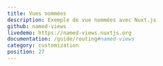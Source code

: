 ```yaml
---
title: Vues nommées
description: Exemple de vue nommées avec Nuxt.js
github: named-views
livedemo: https://named-views.nuxtjs.org
documentation: /guide/routing#named-views
category: customization
position: 27
---
```

